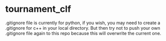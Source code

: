 # tournament_clf
.gitignore file is currently for python, if you wish, you may need to create a .gitignore for c++ in your local directory.
But then try not to push your own .gitignore file again to this repo because this will overwrite the current one.
